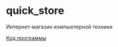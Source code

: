 # quick_store
Интернет-магазин компьютерной техники<br>

[Код программы](https://github.com/SachkoAlex/online_shop/tree/master/src/main/java/com/bsuir/trtpo/backend)
